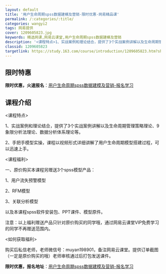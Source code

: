 ```yaml
---
layout: default
title: '用户生命周期spss数据建模及营销-限时优惠-网易精品课'
permalink: /:categories/:title/
categories: wangyi2
tags: 网易提供
cover: 1209605823.jpg
keywords: 精选网课,网易云课堂,用户生命周期spss数据建模及营销
description: '<课程特点>1、实战案例和理论结合，提供了3个实战案例讲解以及生命周期管理策略理论、9象限分析法理论、数据分析体系理论等'
classid: 1209605823
targetlink: https://study.163.com/course/introduction/1209605823.htm?share=1&shareId=1025206652&utm_campaign=share&utm_medium=iphoneShare&utm_source=&utm_u=1025206652
---
```


## 限时特惠

**限时优惠，火速报名**：[用户生命周期spss数据建模及营销-报名学习](https://study.163.com/course/introduction/1209605823.htm?share=1&shareId=1025206652&utm_campaign=share&utm_medium=iphoneShare&utm_source=&utm_u=1025206652)

## 课程介绍

<课程特点>

1、实战案例和理论结合，提供了3个实战案例讲解以及生命周期管理策略理论、9象限分析法理论、数据分析体系理论等。

2、手把手模型实操，课程以视频形式详细讲解了用户生命周期模型搭建过程，可以迅速上手。



<课程福利>

一、原价购买本课程另赠送3个spss模型产品：

1、用户流失预警模型

2、RFM模型

3、关联分析模型

以及本课程spss软件安装包、PPT课件、模型原件。



注意：以上福利赠送产品只针对原价购买的同学哦，通过网易云课堂VIP免费学习的同学不再赠送范围内。



<如何获取福利>

购买后私信老师，老师微信号：muyan198901，备注网易云课堂。提供订单截图（一定是原价购买的哦）老师审核通过后打包发送课件。

**限时优惠，报名地址**：[用户生命周期spss数据建模及营销-报名学习](https://study.163.com/course/introduction/1209605823.htm?share=1&shareId=1025206652&utm_campaign=share&utm_medium=iphoneShare&utm_source=&utm_u=1025206652)

